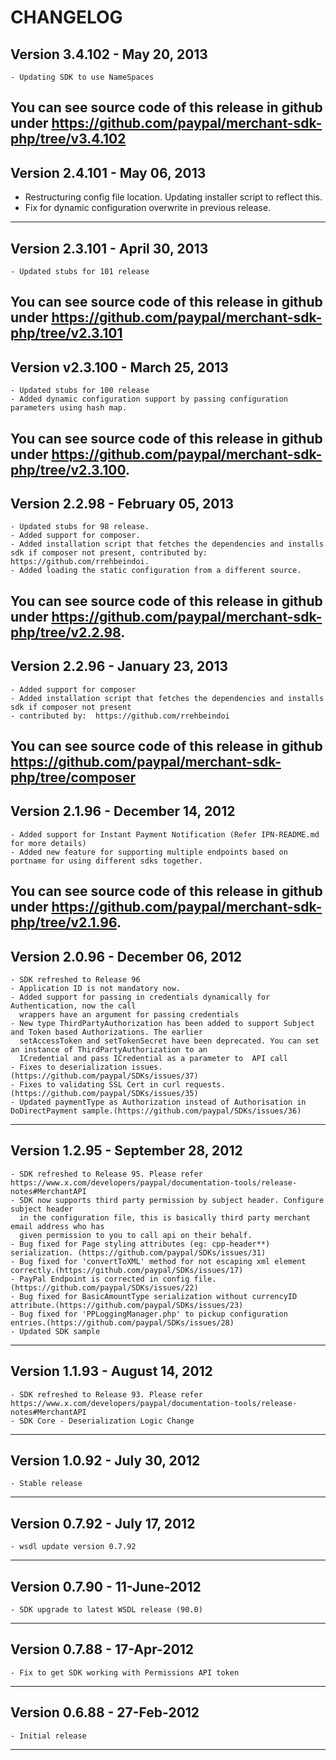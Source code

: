 # CHANGELOG
 
## Version 3.4.102 - May 20, 2013

    - Updating SDK to use NameSpaces
 
You can see source code of this release in github under https://github.com/paypal/merchant-sdk-php/tree/v3.4.102
-------------------------------------------------------------------------------------------------
 
## Version 2.4.101 - May 06, 2013

   - Restructuring config file location. Updating installer script to reflect this.  
   - Fix for dynamic configuration overwrite in previous release.
   
--------------------------------------------------------------------------------------------------

## Version 2.3.101 - April 30, 2013

	- Updated stubs for 101 release

You can see source code of this release in github under https://github.com/paypal/merchant-sdk-php/tree/v2.3.101
--------------------------------------------------------------------------------------------------

## Version v2.3.100 - March 25, 2013

	- Updated stubs for 100 release
	- Added dynamic configuration support by passing configuration parameters using hash map.
	
You can see source code of this release in github under https://github.com/paypal/merchant-sdk-php/tree/v2.3.100.
--------------------------------------------------------------------------------------------------

## Version 2.2.98 - February 05, 2013

	- Updated stubs for 98 release.
	- Added support for composer.
    - Added installation script that fetches the dependencies and installs sdk if composer not present, contributed by: https://github.com/rrehbeindoi.
    - Added loading the static configuration from a different source.
	
You can see source code of this release in github under https://github.com/paypal/merchant-sdk-php/tree/v2.2.98.
--------------------------------------------------------------------------------------------------

## Version 2.2.96 - January 23, 2013

	- Added support for composer
	- Added installation script that fetches the dependencies and installs sdk if composer not present
    - contributed by:  https://github.com/rrehbeindoi
	
You can see source code of this release in github https://github.com/paypal/merchant-sdk-php/tree/composer
--------------------------------------------------------------------------------------------------

## Version 2.1.96 - December 14, 2012

	- Added support for Instant Payment Notification (Refer IPN-README.md for more details)
	- Added new feature for supporting multiple endpoints based on portname for using different sdks together.
	
You can see source code of this release in github under https://github.com/paypal/merchant-sdk-php/tree/v2.1.96.
--------------------------------------------------------------------------------------------------

## Version 2.0.96 - December 06, 2012

	- SDK refreshed to Release 96
	- Application ID is not mandatory now.
	- Added support for passing in credentials dynamically for Authentication, now the call 
	  wrappers have an argument for passing credentials
	- New type ThirdPartyAuthorization has been added to support Subject and Token based Authorizations. The earlier
	  setAccessToken and setTokenSecret have been deprecated. You can set an instance of ThirdPartyAuthorization to an 
	  ICredential and pass ICredential as a parameter to  API call
	- Fixes to deserialization issues.(https://github.com/paypal/SDKs/issues/37) 
	- Fixes to validating SSL Cert in curl requests.(https://github.com/paypal/SDKs/issues/35) 
	- Updated paymentType as Authorization instead of Authorisation in DoDirectPayment sample.(https://github.com/paypal/SDKs/issues/36) 
--------------------------------------------------------------------------------------------------

## Version 1.2.95 - September 28, 2012

	- SDK refreshed to Release 95. Please refer https://www.x.com/developers/paypal/documentation-tools/release-notes#MerchantAPI
	- SDK now supports third party permission by subject header. Configure subject header
  	  in the configuration file, this is basically third party merchant email address who has 
	  given permission to you to call api on their behalf.
	- Bug fixed for Page styling attributes (eg: cpp-header**) serialization. (https://github.com/paypal/SDKs/issues/31)
	- Bug fixed for 'convertToXML' method for not escaping xml element correctly.(https://github.com/paypal/SDKs/issues/17)
	- PayPal Endpoint is corrected in config file.(https://github.com/paypal/SDKs/issues/22)
	- Bug fixed for BasicAmountType serialization without currencyID attribute.(https://github.com/paypal/SDKs/issues/23)
	- Bug fixed for 'PPLoggingManager.php' to pickup configuration entries.(https://github.com/paypal/SDKs/issues/28)
	- Updated SDK sample
--------------------------------------------------------------------------------------------------

## Version 1.1.93 - August 14, 2012
 
	- SDK refreshed to Release 93. Please refer https://www.x.com/developers/paypal/documentation-tools/release-notes#MerchantAPI
	- SDK Core - Deserialization Logic Change
--------------------------------------------------------------------------------------------------

## Version 1.0.92 - July 30, 2012
 
	- Stable release
-------------------------------------------------------------------------------------------------
## Version 0.7.92 - July 17, 2012 

	- wsdl update version 0.7.92
--------------------------------------------------------------------------------------------------
		
## Version 0.7.90 - 11-June-2012

	- SDK upgrade to latest WSDL release (90.0)
--------------------------------------------------------------------------------------------------

## Version 0.7.88 - 17-Apr-2012

	- Fix to get SDK working with Permissions API token	

--------------------------------------------------------------------------------------------------

## Version 0.6.88 - 27-Feb-2012

	- Initial release

--------------------------------------------------------------------------------------------------
